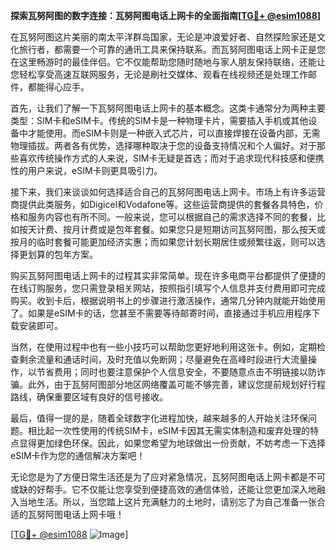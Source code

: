 **探索瓦努阿图的数字连接：瓦努阿图电话上网卡的全面指南[[TG💪+ @esim1088](https://t.me/s/esim1088)]**

在瓦努阿图这片美丽的南太平洋群岛国家，无论是冲浪爱好者、自然探险家还是文化旅行者，都需要一个可靠的通讯工具来保持联系。而瓦努阿图电话上网卡正是您在这里畅游时的最佳伴侣。它不仅能帮助您随时随地与家人朋友保持联络，还能让您轻松享受高速互联网服务，无论是刷社交媒体、观看在线视频还是处理工作邮件，都能得心应手。

首先，让我们了解一下瓦努阿图电话上网卡的基本概念。这类卡通常分为两种主要类型：SIM卡和eSIM卡。传统的SIM卡是一种物理卡片，需要插入手机或其他设备中才能使用。而eSIM卡则是一种嵌入式芯片，可以直接焊接在设备内部，无需物理插拔。两者各有优势，选择哪种取决于您的设备支持情况和个人偏好。对于那些喜欢传统操作方式的人来说，SIM卡无疑是首选；而对于追求现代科技感和便携性的用户来说，eSIM卡则更具吸引力。

接下来，我们来谈谈如何选择适合自己的瓦努阿图电话上网卡。市场上有许多运营商提供此类服务，如Digicel和Vodafone等。这些运营商提供的套餐各具特色，价格和服务内容也有所不同。一般来说，您可以根据自己的需求选择不同的套餐，比如按天计费、按月计费或是包年套餐。如果您只是短期访问瓦努阿图，那么按天或按月的临时套餐可能更加经济实惠；而如果您计划长期居住或频繁往返，则可以选择更划算的包年方案。

购买瓦努阿图电话上网卡的过程其实非常简单。现在许多电商平台都提供了便捷的在线订购服务，您只需登录相关网站，按照指引填写个人信息并支付费用即可完成购买。收到卡后，根据说明书上的步骤进行激活操作，通常几分钟内就能开始使用了。如果是eSIM卡的话，您甚至不需要等待邮寄时间，直接通过手机应用程序下载安装即可。

当然，在使用过程中也有一些小技巧可以帮助您更好地利用这张卡。例如，定期检查剩余流量和通话时间，及时充值以免断网；尽量避免在高峰时段进行大流量操作，以节省费用；同时也要注意保护个人信息安全，不要随意点击不明链接以防诈骗。此外，由于瓦努阿图部分地区网络覆盖可能不够完善，建议您提前规划好行程路线，确保重要区域有良好的信号接收。

最后，值得一提的是，随着全球数字化进程加快，越来越多的人开始关注环保问题。相比起一次性使用的传统SIM卡，eSIM卡因其无需实体制造和废弃处理的特点显得更加绿色环保。因此，如果您希望为地球做出一份贡献，不妨考虑一下选择eSIM卡作为您的通信解决方案吧！

无论您是为了方便日常生活还是为了应对紧急情况，瓦努阿图电话上网卡都是不可或缺的好帮手。它不仅能让您享受到便捷高效的通信体验，还能让您更加深入地融入当地生活。所以，当您踏上这片充满魅力的土地时，请别忘了为自己准备一张合适的瓦努阿图电话上网卡哦！

[[TG💪+ @esim1088](https://t.me/s/esim1088) ![Image](https://i.postimg.cc/4NQfJmqS/Snipaste-2025-05-13-00-14-12.png)]
